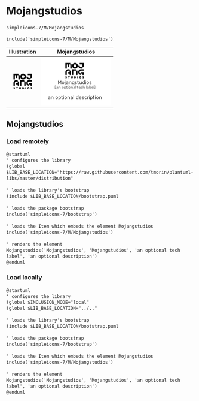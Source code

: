 # Mojangstudios


```text
simpleicons-7/M/Mojangstudios
```

```text
include('simpleicons-7/M/Mojangstudios')
```



| Illustration | Mojangstudios |
| :---: | :---: |
| ![illustration for Illustration](../../simpleicons-7/M/Mojangstudios.png) | ![illustration for Mojangstudios](../../simpleicons-7/M/Mojangstudios.Local.png) |




## Mojangstudios

### Load remotely
```plantuml
@startuml
' configures the library
!global $LIB_BASE_LOCATION="https://raw.githubusercontent.com/tmorin/plantuml-libs/master/distribution"

' loads the library's bootstrap
!include $LIB_BASE_LOCATION/bootstrap.puml

' loads the package bootstrap
include('simpleicons-7/bootstrap')

' loads the Item which embeds the element Mojangstudios
include('simpleicons-7/M/Mojangstudios')

' renders the element
Mojangstudios('Mojangstudios', 'Mojangstudios', 'an optional tech label', 'an optional description')
@enduml
```

### Load locally
```plantuml
@startuml
' configures the library
!global $INCLUSION_MODE="local"
!global $LIB_BASE_LOCATION="../.."

' loads the library's bootstrap
!include $LIB_BASE_LOCATION/bootstrap.puml

' loads the package bootstrap
include('simpleicons-7/bootstrap')

' loads the Item which embeds the element Mojangstudios
include('simpleicons-7/M/Mojangstudios')

' renders the element
Mojangstudios('Mojangstudios', 'Mojangstudios', 'an optional tech label', 'an optional description')
@enduml
```

